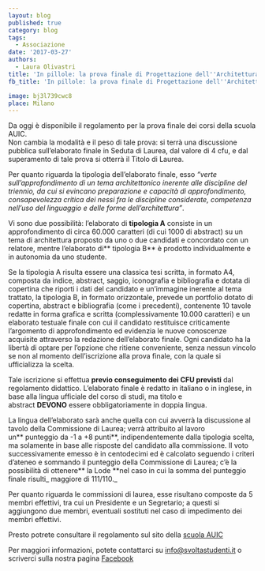 ```yaml
---
layout: blog
published: true
category: blog
tags:
  - Associazione
date: '2017-03-27'
authors:
  - Laura Olivastri
title: 'In pillole: la prova finale di Progettazione dell''Architettura'
fb_title: 'In pillole: la prova finale di Progettazione dell''Architettura'

image: bj3l739cwc8
place: Milano
---
```


Da oggi è disponibile il regolamento per la prova finale dei corsi della scuola AUIC.  
Non cambia la modalità e il peso di tale prova: si terrà una discussione pubblica sull’elaborato finale in Seduta di Laurea, dal valore di 4 cfu, e dal superamento di tale prova si otterrà il Titolo di Laurea.

Per quanto riguarda la tipologia dell’elaborato finale, esso _“verte sull’approfondimento di un tema architettonico inerente alle discipline del triennio, da cui si evincano preparazione e capacità di approfondimento, consapevolezza critica dei nessi fra le discipline considerate, competenza nell’uso del linguaggio e delle forme dell’architettura”_.

Vi sono due possibilità: l’elaborato di **tipologia A** consiste in un approfondimento di circa 60.000 caratteri (di cui 1000 di abstract) su un tema di architettura proposto da uno o due candidati e concordato con un relatore, mentre l’elaborato di** tipologia B** è prodotto individualmente e in autonomia da uno studente.

Se la tipologia A risulta essere una classica tesi scritta, in formato A4, composta da indice, abstract, saggio, iconografia e bibliografia e dotata di copertina che riporti i dati del candidato e un’immagine inerente al tema trattato, la tipologia B, in formato orizzontale, prevede un portfolio dotato di copertina, abstract e bibliografia (come i precedenti), contenente 10 tavole redatte in forma grafica e scritta (complessivamente 10.000 caratteri) e un elaborato testuale finale con cui il candidato restituisce criticamente l’argomento di approfondimento ed evidenzia le nuove conoscenze acquisite attraverso la redazione dell’elaborato finale. Ogni candidato ha la libertà di optare per l’opzione che ritiene conveniente, senza nessun vincolo se non al momento dell’iscrizione alla prova finale, con la quale si ufficializza la scelta.

Tale iscrizione si effettua **previo conseguimento dei CFU previsti** dal regolamento didattico. L’elaborato finale è redatto in italiano o in inglese, in base alla lingua ufficiale del corso di studi, ma titolo e abstract **DEVONO** essere obbligatoriamente in doppia lingua.

La lingua dell’elaborato sarà anche quella con cui avverrà la discussione al tavolo della Commissione di Laurea; verrà attribuito al lavoro un** punteggio da -1 a +8 punti**, indipendentemente dalla tipologia scelta, ma solamente in base alle risposte del candidato alla commissione. Il voto successivamente emesso è in centodecimi ed è calcolato seguendo i criteri d’ateneo e sommando il punteggio della Commissione di Laurea; c’è la possibilità di ottenere** la Lode **nel caso in cui la somma del punteggio finale risulti_ maggiore di 111/110._

Per quanto riguarda le commissioni di laurea, esse risultano composte da 5 membri effettivi, tra cui un Presidente e un Segretario; a questi si aggiungono due membri, eventuali sostituti nel caso di impedimento dei membri effettivi.

Presto potrete consultare il regolamento sul sito della [scuola AUIC](http://http//www.auic.polimi.it/)

Per maggiori informazioni, potete contattarci su info@svoltastudenti.it o scriverci sulla nostra pagina [Facebook](https://www.facebook.com/svoltastudentipolimi/)
